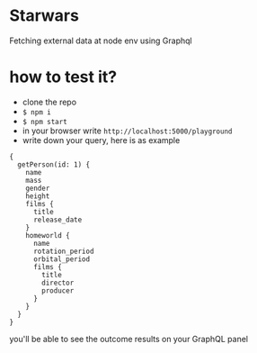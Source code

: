 # Starwars
Fetching external data at node env using Graphql


# how to test it?
- clone the repo
- `$ npm i`
- `$ npm start`
- in your browser write `http://localhost:5000/playground`
- write down your query, here is as example
```query
{
  getPerson(id: 1) {
    name
    mass
    gender
    height
    films {
      title
      release_date
    }
    homeworld {
      name
      rotation_period
      orbital_period
      films {
        title
        director
        producer
      }
    }
  }
}

```
you'll be able to see the outcome results on your GraphQL panel
